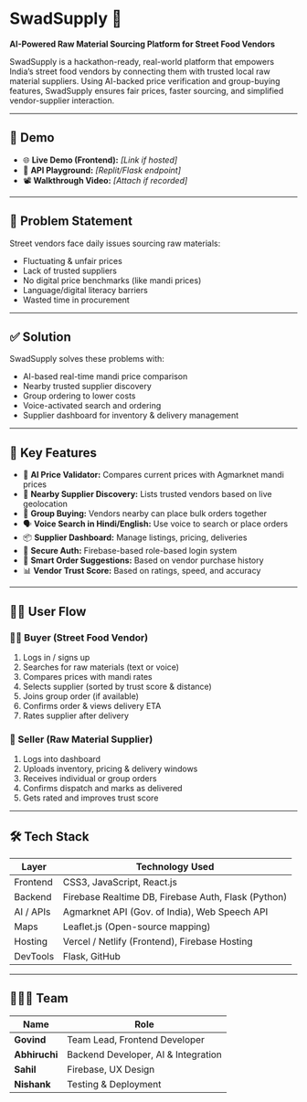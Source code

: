 # SwadSupply 🍛  
**AI-Powered Raw Material Sourcing Platform for Street Food Vendors**

SwadSupply is a hackathon-ready, real-world platform that empowers India’s street food vendors by connecting them with trusted local raw material suppliers. Using AI-backed price verification and group-buying features, SwadSupply ensures fair prices, faster sourcing, and simplified vendor-supplier interaction.

---

## 🚀 Demo

- 🌐 **Live Demo (Frontend):** _[Link if hosted]_  
- 🔗 **API Playground:** _[Replit/Flask endpoint]_  
- 📽️ **Walkthrough Video:** _[Attach if recorded]_

---

## 📌 Problem Statement

Street vendors face daily issues sourcing raw materials:

- Fluctuating & unfair prices  
- Lack of trusted suppliers  
- No digital price benchmarks (like mandi prices)  
- Language/digital literacy barriers  
- Wasted time in procurement  

---

## ✅ Solution

SwadSupply solves these problems with:

- AI-based real-time mandi price comparison  
- Nearby trusted supplier discovery  
- Group ordering to lower costs  
- Voice-activated search and ordering  
- Supplier dashboard for inventory & delivery management  

---

## 🧠 Key Features

- 🧠 **AI Price Validator:** Compares current prices with Agmarknet mandi prices  
- 📍 **Nearby Supplier Discovery:** Lists trusted vendors based on live geolocation  
- 👥 **Group Buying:** Vendors nearby can place bulk orders together  
- 🗣️ **Voice Search in Hindi/English:** Use voice to search or place orders  
- 📦 **Supplier Dashboard:** Manage listings, pricing, deliveries  
- 🔐 **Secure Auth:** Firebase-based role-based login system  
- 🧾 **Smart Order Suggestions:** Based on vendor purchase history  
- 📊 **Vendor Trust Score:** Based on ratings, speed, and accuracy  

---

## 🧑‍💼 User Flow

### 👨‍🍳 Buyer (Street Food Vendor)

1. Logs in / signs up  
2. Searches for raw materials (text or voice)  
3. Compares prices with mandi rates  
4. Selects supplier (sorted by trust score & distance)  
5. Joins group order (if available)  
6. Confirms order & views delivery ETA  
7. Rates supplier after delivery  

### 🧺 Seller (Raw Material Supplier)

1. Logs into dashboard  
2. Uploads inventory, pricing & delivery windows  
3. Receives individual or group orders  
4. Confirms dispatch and marks as delivered  
5. Gets rated and improves trust score  

---

## 🛠️ Tech Stack

| Layer       | Technology Used                                      |
|------------|------------------------------------------------------ |
| Frontend   | CSS3, JavaScript, React.js                            |
| Backend    | Firebase Realtime DB, Firebase Auth, Flask (Python)   |
| AI / APIs  | Agmarknet API (Gov. of India), Web Speech API         |
| Maps       | Leaflet.js (Open-source mapping)                      |
| Hosting    | Vercel / Netlify (Frontend), Firebase Hosting         |
| DevTools   | Flask, GitHub                                         |

---

## 🧑‍🤝‍🧑 Team

| Name       | Role                                 |
|------------|--------------------------------------|
| **Govind**     | Team Lead, Frontend Developer         |
| **Abhiruchi**  | Backend Developer, AI & Integration   |
| **Sahil**      | Firebase, UX Design                  |
| **Nishank**    | Testing & Deployment                 |
